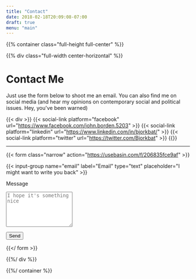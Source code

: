 ```yaml
---
title: "Contact"
date: 2018-02-18T20:09:08-07:00
draft: true
menu: "main"
---
```

{{% container class="full-height full-center" %}}

{{% div class="full-width center-horizontal" %}}
# Contact Me
Just use the form below to shoot me an email.  You can also find me on social media (and hear my opinions on contemporary social and political issues.  Hey, you've been warned)

{{< div >}}
{{< social-link platform="facebook" url="https://www.facebook.com/john.borden.5203" >}}
{{< social-link platform="linkedin" url="https://www.linkedin.com/in/bjorkbat/" >}}
{{< social-link platform="twitter" url="https://twitter.com/Bjorkbat" >}}
{{</div >}}

---

{{< form class="narrow" action="https://usebasin.com/f/206835fce9af" >}}

{{< input-group name="email" label="Email" type="text" placeholder="I might want to write you back" >}}

<label>Message</label>
<textarea name="Message" placeholder="I hope it's something nice" rows="6"></textarea>

<button>Send</button>

{{</ form >}}

{{%/ div %}}

{{%/ container %}}
